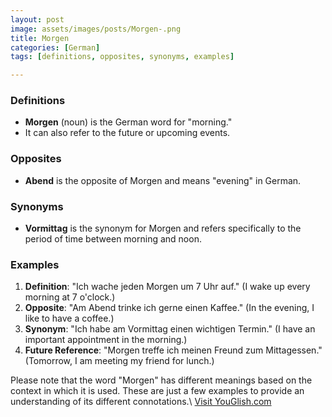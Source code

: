 ```yaml
---
layout: post
image: assets/images/posts/Morgen-.png
title: Morgen 
categories: [German]
tags: [definitions, opposites, synonyms, examples]

---
```


### Definitions

- **Morgen** (noun) is the German word for "morning."
- It can also refer to the future or upcoming events.

### Opposites

- **Abend** is the opposite of Morgen and means "evening" in German.

### Synonyms

- **Vormittag** is the synonym for Morgen and refers specifically to the period of time between morning and noon.

### Examples

1. **Definition**: "Ich wache jeden Morgen um 7 Uhr auf." (I wake up every morning at 7 o'clock.)
2. **Opposite**: "Am Abend trinke ich gerne einen Kaffee." (In the evening, I like to have a coffee.)
3. **Synonym**: "Ich habe am Vormittag einen wichtigen Termin." (I have an important appointment in the morning.)
4. **Future Reference**: "Morgen treffe ich meinen Freund zum Mittagessen." (Tomorrow, I am meeting my friend for lunch.)

Please note that the word "Morgen" has different meanings based on the context in which it is used. These are just a few examples to provide an understanding of its different connotations.\ <a id="yg-widget-0" class="youglish-widget" data-query="Morgen " data-lang="german" data-components="8412" data-auto-start="0" data-bkg-color="theme_light" data-title="How%20to%20pronounce%20Morgen %20in%20German"  rel="nofollow" href="https://youglish.com">Visit YouGlish.com</a><script async src="https://youglish.com/public/emb/widget.js" charset="utf-8"></script>